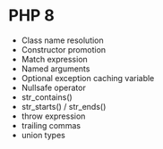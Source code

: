 # PHP 8

- Class name resolution
- Constructor promotion
- Match expression
- Named arguments
- Optional exception caching variable
- Nullsafe operator
- str_contains()
- str_starts() / str_ends()
- throw expression
- trailing commas
- union types